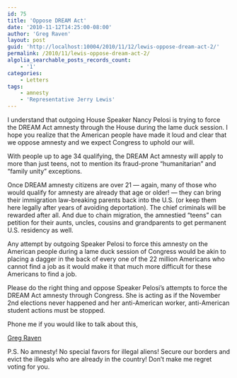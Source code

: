 ```yaml
---
id: 75
title: 'Oppose DREAM Act'
date: '2010-11-12T14:25:00-08:00'
author: 'Greg Raven'
layout: post
guid: 'http://localhost:10004/2010/11/12/lewis-oppose-dream-act-2/'
permalink: /2010/11/lewis-oppose-dream-act-2/
algolia_searchable_posts_records_count:
    - '1'
categories:
    - Letters
tags:
    - amnesty
    - 'Representative Jerry Lewis'
---
```


I understand that outgoing House Speaker Nancy Pelosi is trying to force the DREAM Act amnesty through the House during the lame duck session. I hope you realize that the American people have made it loud and clear that we oppose amnesty and we expect Congress to uphold our will.  
  
With people up to age 34 qualifying, the DREAM Act amnesty will apply to more than just teens, not to mention its fraud-prone “humanitarian” and “family unity” exceptions.

Once DREAM amnesty citizens are over 21 — again, many of those who would qualify for amnesty are already that age or older! — they can bring their immigration law-breaking parents back into the U.S. (or keep them here legally after years of avoiding deportation). The chief criminals will be rewarded after all. And due to chain migration, the amnestied “teens” can petition for their aunts, uncles, cousins and grandparents to get permanent U.S. residency as well.

Any attempt by outgoing Speaker Pelosi to force this amnesty on the American people during a lame duck session of Congress would be akin to placing a dagger in the back of every one of the 22 million Americans who cannot find a job as it would make it that much more difficult for these Americans to find a job.

Please do the right thing and oppose Speaker Pelosi’s attempts to force the DREAM Act amnesty through Congress. She is acting as if the November 2nd elections never happened and her anti-American worker, anti-American student actions must be stopped.

Phone me if you would like to talk about this,

[Greg Raven](https://www.gregraven.org/)

P.S. No amnesty! No special favors for illegal aliens! Secure our borders and evict the illegals who are already in the country! Don’t make me regret voting for you.